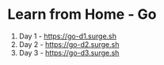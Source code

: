 # Learn from Home - Go

1. Day 1 - https://go-d1.surge.sh         
2. Day 2 - https://go-d2.surge.sh
3. Day 3 - https://go-d3.surge.sh